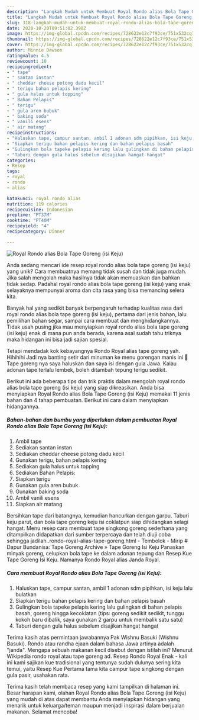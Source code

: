 ```yaml
---
description: "Langkah Mudah untuk Membuat Royal Rondo alias Bola Tape Goreng (isi Keju) yang Enak Banget"
title: "Langkah Mudah untuk Membuat Royal Rondo alias Bola Tape Goreng (isi Keju) yang Enak Banget"
slug: 318-langkah-mudah-untuk-membuat-royal-rondo-alias-bola-tape-goreng-isi-keju-yang-enak-banget
date: 2020-10-20T09:51:02.398Z
image: https://img-global.cpcdn.com/recipes/728622e12c7f93ce/751x532cq70/royal-rondo-alias-bola-tape-goreng-isi-keju-foto-resep-utama.jpg
thumbnail: https://img-global.cpcdn.com/recipes/728622e12c7f93ce/751x532cq70/royal-rondo-alias-bola-tape-goreng-isi-keju-foto-resep-utama.jpg
cover: https://img-global.cpcdn.com/recipes/728622e12c7f93ce/751x532cq70/royal-rondo-alias-bola-tape-goreng-isi-keju-foto-resep-utama.jpg
author: Minnie Dawson
ratingvalue: 4.5
reviewcount: 10
recipeingredient:
- " tape"
- " santan instan"
- " cheddar cheese potong dadu kecil"
- " terigu bahan pelapis kering"
- " gula halus untuk topping"
- " Bahan Pelapis"
- " terigu"
- " gula aren bubuk"
- " baking soda"
- " vanili esens"
- " air matang"
recipeinstructions:
- "Haluskan tape, campur santan, ambil 1 adonan sdm pipihkan, isi keju lalu bulatkan"
- "Siapkan terigu bahan pelapis kering dan bahan pelapis basah"
- "Gulingkan bola tapeke pelapis kering lalu gulingkan di bahan pelapis basah, goreng hingga kecoklatan (tips: goreng sedikit sedikit, tunggu kokoh baru dibalik, saya gunakan 2 garpu untuk membalik satu satu)"
- "Taburi dengan gula halus sebelum disajikan hangat hangat"
categories:
- Resep
tags:
- royal
- rondo
- alias

katakunci: royal rondo alias 
nutrition: 119 calories
recipecuisine: Indonesian
preptime: "PT37M"
cooktime: "PT40M"
recipeyield: "4"
recipecategory: Dinner

---
```



![Royal Rondo alias Bola Tape Goreng (isi Keju)](https://img-global.cpcdn.com/recipes/728622e12c7f93ce/751x532cq70/royal-rondo-alias-bola-tape-goreng-isi-keju-foto-resep-utama.jpg)

Anda sedang mencari ide resep royal rondo alias bola tape goreng (isi keju) yang unik? Cara membuatnya memang tidak susah dan tidak juga mudah. Jika salah mengolah maka hasilnya tidak akan memuaskan dan bahkan tidak sedap. Padahal royal rondo alias bola tape goreng (isi keju) yang enak selayaknya mempunyai aroma dan cita rasa yang bisa memancing selera kita.

Banyak hal yang sedikit banyak berpengaruh terhadap kualitas rasa dari royal rondo alias bola tape goreng (isi keju), pertama dari jenis bahan, lalu pemilihan bahan segar, sampai cara membuat dan menghidangkannya. Tidak usah pusing jika mau menyiapkan royal rondo alias bola tape goreng (isi keju) enak di mana pun anda berada, karena asal sudah tahu triknya maka hidangan ini bisa jadi sajian spesial.

Tetapi mendadak kok kebayangnya Rondo Royal alias tape goreng yah. Hihihihi Jadi nya banting setir dari minuman ke menu gorengan manis ini 🙈 Tape goreng nya saya haluskan dan saya isi dengan gula Jawa. Kalau adonan tape terlalu lembek, boleh ditambah tepung terigu sedikit.


Berikut ini ada beberapa tips dan trik praktis dalam mengolah royal rondo alias bola tape goreng (isi keju) yang siap dikreasikan. Anda bisa menyiapkan Royal Rondo alias Bola Tape Goreng (isi Keju) memakai 11 jenis bahan dan 4 tahap pembuatan. Berikut ini cara dalam menyiapkan hidangannya.

<!--inarticleads1-->

##### Bahan-bahan dan bumbu yang diperlukan dalam pembuatan Royal Rondo alias Bola Tape Goreng (isi Keju):

1. Ambil  tape
1. Sediakan  santan instan
1. Sediakan  cheddar cheese potong dadu kecil
1. Gunakan  terigu, bahan pelapis kering
1. Sediakan  gula halus untuk topping
1. Sediakan  Bahan Pelapis:
1. Siapkan  terigu
1. Gunakan  gula aren bubuk
1. Gunakan  baking soda
1. Ambil  vanili esens
1. Siapkan  air matang


Bersihkan tape dari batangnya, kemudian hancurkan dengan garpu. Taburi keju parut, dan bola tape goreng keju isi coklatpun siap dihidangkan selagi hangat. Menu resep cara membuat tape singkong goreng sederhana yang ditampilkan didapatkan dari sumber terpercaya dan telah diuji coba sehingga jadilah..rondo-royal-alias-tape-goreng.html - Tembolok - Mirip # Dapur Bundanisa: Tape Goreng Archive » Tape Goreng Isi Keju Panaskan minyak goreng, celupkan bola tape ke dalam adonan tepung dan Resep Kue Tape Goreng Isi Keju. Namanya Rondo Royal alias Janda Royal. 

<!--inarticleads2-->

##### Cara membuat Royal Rondo alias Bola Tape Goreng (isi Keju):

1. Haluskan tape, campur santan, ambil 1 adonan sdm pipihkan, isi keju lalu bulatkan
1. Siapkan terigu bahan pelapis kering dan bahan pelapis basah
1. Gulingkan bola tapeke pelapis kering lalu gulingkan di bahan pelapis basah, goreng hingga kecoklatan (tips: goreng sedikit sedikit, tunggu kokoh baru dibalik, saya gunakan 2 garpu untuk membalik satu satu)
1. Taburi dengan gula halus sebelum disajikan hangat hangat


Terima kasih atas permintaan jawabannya Pak Wishnu Basuki (Wishnu Basuki). Rondo atau randha ejaan dalam bahasa Jawa artinya adalah &#34;janda&#34;. Mengapa sebuah makanan kecil disebut dengan istilah ini? Menurut Wikipedia rondo royal atau tape goreng ad. Resep Rondo Royal Enak - kali ini kami sajikan kue tradisional yang tentunya sudah dulunya sering kita temui, yaitu Resep Kue Pertama tama kita campur tape singkong dengan gula pasir, usahakan rata. 

Terima kasih telah membaca resep yang kami tampilkan di halaman ini. Besar harapan kami, olahan Royal Rondo alias Bola Tape Goreng (isi Keju) yang mudah di atas dapat membantu Anda menyiapkan hidangan yang menarik untuk keluarga/teman maupun menjadi inspirasi dalam berjualan makanan. Selamat mencoba!
